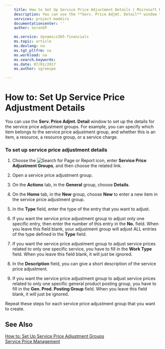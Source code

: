 ```yaml
---
    title: How to Set Up Service Price Adjustment Details | Microsoft Docs
    description: You can use the **Serv. Price Adjmt. Detail** window to set up the details for the service price adjustment groups. For example, you can specify which item belongs to the service price adjustment group, and whether this is an item, a resource, a resource group, or a service charge.
    services: project-madeira
    documentationcenter: ''
    author: SorenGP

    ms.service: dynamics365-financials
    ms.topic: article
    ms.devlang: na
    ms.tgt_pltfrm: na
    ms.workload: na
    ms.search.keywords:
    ms.date: 07/01/2017
    ms.author: sgroespe

---
```

# How to: Set Up Service Price Adjustment Details
You can use the **Serv. Price Adjmt. Detail** window to set up the details for the service price adjustment groups. For example, you can specify which item belongs to the service price adjustment group, and whether this is an item, a resource, a resource group, or a service charge.  
  
### To set up service price adjustment details  
  
1.  Choose the ![Search for Page or Report](media/ui-search/search_small.png "Search for Page or Report icon") icon, enter **Service Price Adjustment Groups**, and then choose the related link.  
  
2.  Open a   service price adjustment group.  
  
3.  On the **Actions** tab, in the **General** group, choose **Details**.  
  
4.  On the **Home** tab, in the **New** group, choose **New** to enter a new item in the service price adjustment group.  
  
5.  In the **Type** field, enter the type of the entry that you want to adjust.  
  
6.  If you want the service price adjustment group to adjust only one specific entry, then enter the number of this entry in the **No.** field. When you leave this field blank, your adjustment group will adjust ALL entries of the type defined in the **Type** field.  
  
7.  If you want the service price adjustment group to adjust service prices related to only one specific service, you have to fill in the **Work Type** field. When you leave this field blank, it will just be ignored.  
  
8.  In the **Description** field, you can give a short description of the service price adjustment.  
  
9. If you want the service price adjustment group to adjust service prices related to only one specific general product posting group, you have to fill in the **Gen. Prod. Posting Group** field. When you leave this field blank, it will just be ignored.  
  
 Repeat these steps for each service price adjustment group that you want to create.  
  
## See Also  
 [How to: Set Up Service Price Adjustment Groups](../how-to-set-up-service-price-adjustment-groups.md)   
 [Service Price Management](../service-price-management.md)